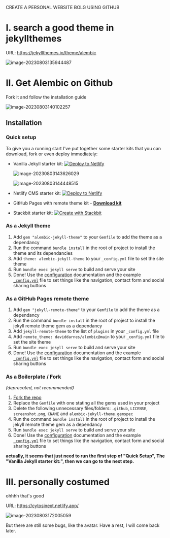 CREATE A PERSONAL WEBSITE BOLG USING GITHUB

# I. search a good theme in jekyllthemes

URL: https://jekyllthemes.io/theme/alembic

![image-20230803135944487](C:\Users\cytosineXT_LLab\AppData\Roaming\Typora\typora-user-images\image-20230803135944487.png)

# II. Get Alembic on Github

Fork it and follow the installation guide

![image-20230803140102257](C:\Users\cytosineXT_LLab\AppData\Roaming\Typora\typora-user-images\image-20230803140102257.png)

## Installation

### Quick setup

To give you a running start I've put together some starter kits that you can download, fork or even deploy immediately:

- Vanilla Jekyll starter kit: [![Deploy to Netlify](https://camo.githubusercontent.com/417d890ba67c98ad5856b715343a61cdbf07d72b9bd5b79dd45d43de634c29ea/68747470733a2f2f7777772e6e65746c6966792e636f6d2f696d672f6465706c6f792f627574746f6e2e737667)](https://app.netlify.com/start/deploy?repository=https://github.com/daviddarnes/alembic-kit)

  ![image-20230803143626029](C:\Users\cytosineXT_LLab\AppData\Roaming\Typora\typora-user-images\image-20230803143626029.png)

  ![image-20230803144448515](C:\Users\cytosineXT_LLab\AppData\Roaming\Typora\typora-user-images\image-20230803144448515.png)

- Netlify CMS starter kit: [![Deploy to Netlify](https://camo.githubusercontent.com/417d890ba67c98ad5856b715343a61cdbf07d72b9bd5b79dd45d43de634c29ea/68747470733a2f2f7777772e6e65746c6966792e636f6d2f696d672f6465706c6f792f627574746f6e2e737667)](https://app.netlify.com/start/deploy?repository=https://github.com/daviddarnes/alembic-netlifycms-kit&stack=cms)

- GitHub Pages with remote theme kit - **[Download kit](https://github.com/daviddarnes/alembic-kit/archive/remote-theme.zip)**

- Stackbit starter kit: [![Create with Stackbit](https://camo.githubusercontent.com/f0e43b3b54cafca1fb3f53affacc73aeb40c9abf5fc79c4416b4c0bf2a20211a/68747470733a2f2f6173736574732e737461636b6269742e636f6d2f62616467652f6372656174652d776974682d737461636b6269742e737667)](https://app.stackbit.com/create?theme=https://github.com/daviddarnes/alembic-stackbit-kit)

### As a Jekyll theme

1. Add `gem "alembic-jekyll-theme"` to your `Gemfile` to add the theme as a dependancy
2. Run the command `bundle install` in the root of project to install the theme and its dependancies
3. Add `theme: alembic-jekyll-theme` to your `_config.yml` file to set the site theme
4. Run `bundle exec jekyll serve` to build and serve your site
5. Done! Use the [configuration](https://github.com/cytosineXT/alembic#configuration) documentation and the example [`_config.yml`](https://github.com/daviddarnes/alembic/blob/master/_config.yml) file to set things like the navigation, contact form and social sharing buttons

### As a GitHub Pages remote theme

1. Add `gem "jekyll-remote-theme"` to your `Gemfile` to add the theme as a dependancy
2. Run the command `bundle install` in the root of project to install the jekyll remote theme gem as a dependancy
3. Add `jekyll-remote-theme` to the list of `plugins` in your `_config.yml` file
4. Add `remote_theme: daviddarnes/alembic@main` to your `_config.yml` file to set the site theme
5. Run `bundle exec jekyll serve` to build and serve your site
6. Done! Use the [configuration](https://github.com/cytosineXT/alembic#configuration) documentation and the example [`_config.yml`](https://github.com/daviddarnes/alembic/blob/master/_config.yml) file to set things like the navigation, contact form and social sharing buttons

### As a Boilerplate / Fork

*(deprecated, not recommended)*

1. [Fork the repo](https://github.com/daviddarnes/alembic#fork-destination-box)
2. Replace the `Gemfile` with one stating all the gems used in your project
3. Delete the following unnecessary files/folders: `.github`, `LICENSE`, `screenshot.png`, `CNAME` and `alembic-jekyll-theme.gemspec`
4. Run the command `bundle install` in the root of project to install the jekyll remote theme gem as a dependancy
5. Run `bundle exec jekyll serve` to build and serve your site
6. Done! Use the [configuration](https://github.com/cytosineXT/alembic#configuration) documentation and the example [`_config.yml`](https://github.com/daviddarnes/alembic/blob/master/_config.yml) file to set things like the navigation, contact form and social sharing buttons



**actually, it seems that just need to run the first step of "Quick Setup", The "Vanilla Jekyll starter kit:", then we can go to the next step.**

# III. personally costumed

ohhhh that's good

URL: https://cytosinext.netlify.app/

![image-20230803172005059](C:\Users\cytosineXT_LLab\AppData\Roaming\Typora\typora-user-images\image-20230803172005059.png)

But there are still some bugs, like the avatar. Have a rest, I will come back later.



